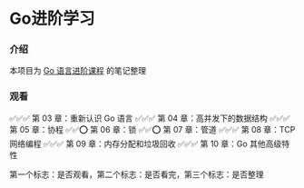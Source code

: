 # Go进阶学习


### 介绍

本项目为 [Go 语言进阶课程](https://coding.imooc.com/class/576.html) 的笔记整理


### 观看

✅✅✅ 第 03 章：重新认识 Go 语言
✅✅✅ 第 04 章：高并发下的数据结构
✅✅✅ 第 05 章：协程
✅✅⭕️ 第 06 章：锁
✅✅⭕️ 第 07 章：管道
✅✅✅ 第 08 章：TCP 网络编程
✅✅✅️️ 第 09 章：内存分配和垃圾回收
✅️️️✅✅️️️️ 第 10 章：Go 其他高级特性

第一个标志：是否观看，第二个标志：是否看完，第三个标志：是否整理
